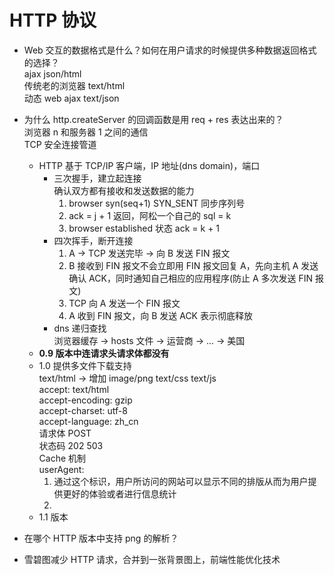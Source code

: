 # HTTP 协议  
- Web 交互的数据格式是什么？如何在用户请求的时候提供多种数据返回格式的选择？  
  ajax json/html  
  传统老的浏览器 text/html  
  动态 web ajax text/json  
  
- 为什么 http.createServer 的回调函数是用 req + res 表达出来的？  
  浏览器 n 和服务器 1 之间的通信  
  TCP 安全连接管道  
  - HTTP 基于 TCP/IP 客户端，IP 地址(dns domain)，端口  
    - 三次握手，建立起连接  
      确认双方都有接收和发送数据的能力  
      1. browser syn(seq+1) SYN_SENT 同步序列号  
      2. ack = j + 1 返回，阿松一个自己的 sql = k  
      3. browser established 状态 ack = k + 1
    - 四次挥手，断开连接  
      1. A -> TCP 发送完毕 -> 向 B 发送 FIN 报文  
      2. B 接收到 FIN 报文不会立即用 FIN 报文回复 A，先向主机 A 发送确认 ACK，同时通知自己相应的应用程序(防止 A 多次发送 FIN 报文)  
      3. TCP 向 A 发送一个 FIN 报文  
      4. A 收到 FIN 报文，向 B 发送 ACK 表示彻底释放  
    - dns 递归查找  
      浏览器缓存 -> hosts 文件 -> 运营商 -> ... -> 美国  
  - **0.9 版本中连请求头请求体都没有**  
  - 1.0 提供多文件下载支持  
    text/html -> 增加 image/png text/css text/js  
    accept: text/html  
    accept-encoding: gzip  
    accept-charset: utf-8  
    accept-language: zh_cn  
    请求体 POST  
    状态码 202 503  
    Cache 机制  
    userAgent:  
    1. 通过这个标识，用户所访问的网站可以显示不同的排版从而为用户提供更好的体验或者进行信息统计  
    2. 
  - 1.1 版本

- 在哪个 HTTP 版本中支持 png 的解析？  
- 雪碧图减少 HTTP 请求，合并到一张背景图上，前端性能优化技术  
